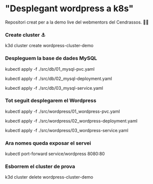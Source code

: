 # "Desplegant wordpress a k8s"

Repositori creat per a la demo live del webmentors del Cendrassos. 👨‍🎓​

### Create cluster ⚓

k3d cluster create wordpress-cluster-demo

### Despleguem la base de dades MySQL

kubectl apply -f ./src/db/01_mysql-pvc.yaml

kubectl apply -f ./src/db/02_mysql-deployment.yaml

kubectl apply -f ./src/db/03_mysql-service.yaml

### Tot seguit desplegarem el Wordpress

kubectl apply -f ./src/wordpress/01_wordpress-pvc.yaml

kubectl apply -f ./src/wordpress/02_wordpress-deployment.yaml

kubectl apply -f ./src/wordpress/03_wordpress-service.yaml

### Ara nomes queda exposar  el servei

kubectl port-forward service/wordpress 8080:80

### Esborrem el cluster de prova

k3d cluster delete wordpress-cluster-demo